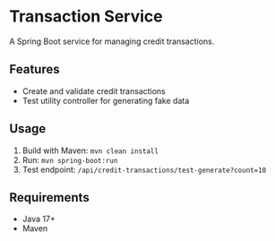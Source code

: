 # Transaction Service

A Spring Boot service for managing credit transactions.

## Features
- Create and validate credit transactions
- Test utility controller for generating fake data

## Usage
1. Build with Maven: `mvn clean install`
2. Run: `mvn spring-boot:run`
3. Test endpoint: `/api/credit-transactions/test-generate?count=10`

## Requirements
- Java 17+
- Maven